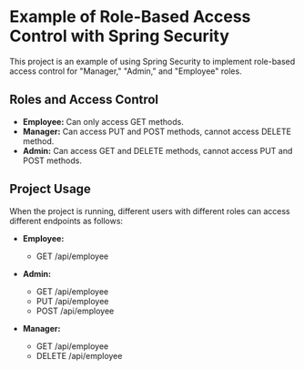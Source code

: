 # Example of Role-Based Access Control with Spring Security

This project is an example of using Spring Security to implement role-based access control for "Manager," "Admin," and "Employee" roles.

## Roles and Access Control

- **Employee:** Can only access GET methods.
- **Manager:** Can access PUT and POST methods, cannot access DELETE method.
- **Admin:** Can access GET and DELETE methods, cannot access PUT and POST methods.

## Project Usage

When the project is running, different users with different roles can access different endpoints as follows:

- **Employee:**
  - GET /api/employee

- **Admin:**
  - GET /api/employee
  - PUT /api/employee
  - POST /api/employee

- **Manager:**
  - GET /api/employee
  - DELETE /api/employee
